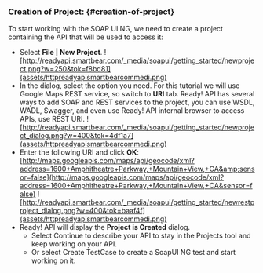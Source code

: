 ### **Creation of Project:** {#creation-of-project}

To start working with the SOAP UI NG, we need to create a project containing the API that will be used to access it:

*   Select **File | New Project**. ![http://readyapi.smartbear.com/_media/soapui/getting_started/newproject.png?w=250&tok=f8bd81](assets/httpreadyapismartbearcommedi.png)
*   In the dialog, select the option you need. For this tutorial we will use Google Maps REST service, so switch to **URI** tab. Ready! API has several ways to add SOAP and REST services to the project, you can use WSDL, WADL, Swagger, and even use Ready! API internal browser to access APIs, use REST URI. ![http://readyapi.smartbear.com/_media/soapui/getting_started/newproject_dialog.png?w=400&tok=4df1a7](assets/httpreadyapismartbearcommedi.png)
*   Enter the following URI and click **OK**: [http://maps.googleapis.com/maps/api/geocode/xml?address=1600+Amphitheatre+Parkway,+Mountain+View,+CA&amp;sensor=false](http://maps.googleapis.com/maps/api/geocode/xml?address=1600+Amphitheatre+Parkway,+Mountain+View,+CA&sensor=false) ![http://readyapi.smartbear.com/_media/soapui/getting_started/newrestproject_dialog.png?w=400&tok=baaf4f](assets/httpreadyapismartbearcommedi.png)
*   Ready! API will display the **Project is Created** dialog.
    *   Select Continue to describe your API to stay in the Projects tool and keep working on your API.
    *   Or select Create TestCase to create a SoapUI NG test and start working on it.